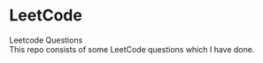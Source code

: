 # LeetCode
Leetcode Questions<br/>
This repo consists of some LeetCode questions which I have done.
